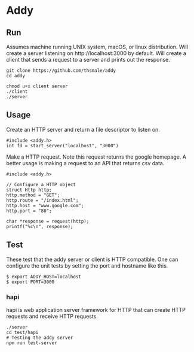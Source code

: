 # Addy

## Run
Assumes machine running UNIX system, macOS, or linux distribution.
Will create a server listening on http://localhost:3000 by default.
Will create a client that sends a request to a server and prints out the response.

```
git clone https://github.com/thsmale/addy
cd addy

chmod u+x client server
./client
./server
```

## Usage
Create an HTTP server and return a file descriptor to listen on.
```
#include <addy.h>
int fd = start_server("localhost", "3000")
```

Make a HTTP request.
Note this request returns the google homepage. 
A better usage is making a request to an API that returns csv data.
```
#include <addy.h>

// Configure a HTTP object
struct Http http;
http.method = "GET";
http.route = "/index.html";
http.host = "www.google.com";
http.port = "80";

char *response = request(http);
printf("%c\n", response);
```

## Test
These test that the addy server or client is HTTP compatible.
One can configure the unit tests by setting the port and hostname like this.
```
$ export ADDY_HOST=localhost
$ export PORT=3000
```

### hapi
hapi is web application server framework for HTTP that can create HTTP requests and receive HTTP requests.

```
./server
cd test/hapi
# Testing the addy server
npm run test-server
```